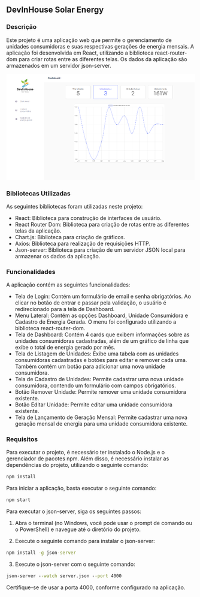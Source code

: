 
## DevInHouse Solar Energy

### Descrição

<p>Este projeto é uma aplicação web que permite o gerenciamento de unidades consumidoras e suas respectivas gerações de energia mensais. A aplicação foi desenvolvida em React, utilizando a biblioteca react-router-dom para criar rotas entre as diferentes telas. Os dados da aplicação são armazenados em um servidor json-server.</p>

<img src="./src/images/solar-energy.png" alt="solar-energy" width="550"/>


### Bibliotecas Utilizadas

<p>As seguintes bibliotecas foram utilizadas neste projeto:</p>

 - React: Biblioteca para construção de interfaces de usuário.
 - React Router Dom: Biblioteca para criação de rotas entre as diferentes telas da aplicação.
 - Chart.js: Biblioteca para criação de gráficos.
 - Axios: Biblioteca para realização de requisições HTTP.
 - Json-server: Biblioteca para criação de um servidor JSON local para armazenar os dados da aplicação.

### Funcionalidades
<p>A aplicação contém as seguintes funcionalidades:<p>

 - Tela de Login: Contém um formulário de email e senha obrigatórios. Ao clicar no botão de entrar e passar pela validação, o usuário é redirecionado para a tela de Dashboard.
 - Menu Lateral: Contém as opções Dashboard, Unidade Consumidora e Cadastro de Energia Gerada. O menu foi configurado utilizando a biblioteca react-router-dom.
 - Tela de Dashboard: Contém 4 cards que exibem informações sobre as unidades consumidoras cadastradas, além de um gráfico de linha que exibe o total de energia gerado por mês.
 - Tela de Listagem de Unidades: Exibe uma tabela com as unidades consumidoras cadastradas e botões para editar e remover cada uma. Também contém um botão para adicionar uma nova unidade consumidora.
 - Tela de Cadastro de Unidades: Permite cadastrar uma nova unidade consumidora, contendo um formulário com campos obrigatórios.
 - Botão Remover Unidade: Permite remover uma unidade consumidora existente.
 - Botão Editar Unidade: Permite editar uma unidade consumidora existente.
 - Tela de Lançamento de Geração Mensal: Permite cadastrar uma nova geração mensal de energia para uma unidade consumidora existente.

### Requisitos

<p>Para executar o projeto, é necessário ter instalado o Node.js e o gerenciador de pacotes npm. Além disso, é necessário instalar as dependências do projeto, utilizando o seguinte comando:</p>


```cmd
npm install
```
Para iniciar a aplicação, basta executar o seguinte comando:

```cmd
npm start
```

<p>Para executar o json-server, siga os seguintes passos:</p>

1. Abra o terminal (no Windows, você pode usar o prompt de comando ou o PowerShell) e navegue até o diretório do projeto.

2. Execute o seguinte comando para instalar o json-server:<p>

```cmd
npm install -g json-server
```

3. Execute o json-server com o seguinte comando:

```cmd
json-server --watch server.json --port 4000
```
<p>Certifique-se de usar a porta 4000, conforme configurado na aplicação.</p>
